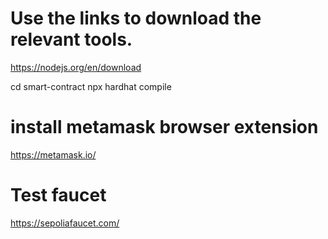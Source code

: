 # Use the links to download the relevant tools.

https://nodejs.org/en/download

cd smart-contract
npx hardhat compile

# install metamask browser extension
https://metamask.io/

# Test faucet
https://sepoliafaucet.com/

